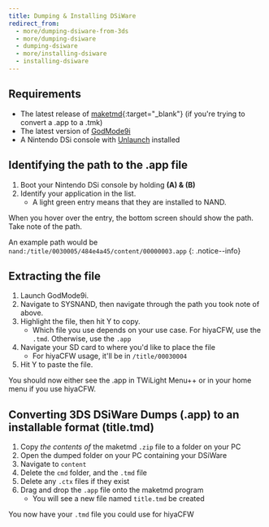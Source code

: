 ```yaml
---
title: Dumping & Installing DSiWare
redirect_from:
  - more/dumping-dsiware-from-3ds
  - more/dumping-dsiware
  - dumping-dsiware
  - more/installing-dsiware
  - installing-dsiware
---
```


## Requirements
- The latest release of [maketmd](https://github.com/Tuxality/maketmd/releases){:target="_blank"} (if you're trying to convert a .app to a .tmk)
- The latest version of [GodMode9i](https://github.com/RocketRobz/godmode9i/releases)
- A Nintendo DSi console with [Unlaunch](/unlaunch) installed

## Identifying the path to the .app file
1. Boot your Nintendo DSi console by holding **(A) & (B)**
2. Identify your application in the list.
   - A light green entry means that they are installed to NAND.

When you hover over the entry, the bottom screen should show the path. Take note of the path.

An example path would be `nand:/title/0030005/484e4a45/content/00000003.app`
{: .notice--info}

## Extracting the file

1. Launch GodMode9i.
2. Navigate to SYSNAND, then navigate through the path you took note of above.
3. Highlight the file, then hit Y to copy.
   - Which file you use depends on your use case. For hiyaCFW, use the `.tmd`. Otherwise, use the `.app`
4. Navigate your SD card to where you'd like to place the file
   - For hiyaCFW usage, it'll be in `/title/00030004`
5. Hit Y to paste the file.

You should now either see the .app in TWiLight Menu++ or in your home menu if you use hiyaCFW.

## Converting 3DS DSiWare Dumps (.app) to an installable format (title.tmd)

1. Copy *the contents of* the maketmd `.zip` file to a folder on your PC
2. Open the dumped folder on your PC containing your DSiWare
3. Navigate to `content`
4. Delete the `cmd` folder, and the `.tmd` file
5. Delete any `.ctx` files if they exist
6. Drag and drop the `.app` file onto the maketmd program
    - You will see a new file named `title.tmd` be created

You now have your `.tmd` file you could use for hiyaCFW
